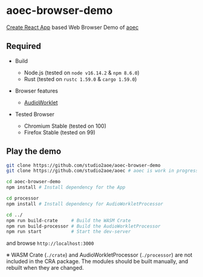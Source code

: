 # aoec-browser-demo

[Create React App](https://create-react-app.dev/) based Web Browser Demo of [aoec](https://github.com/studio2aoe/aoec)

## Required
- Build
  - Node.js (tested on `node v16.14.2` & `npm 8.6.0`)
  - Rust (tested on `rustc 1.59.0` & `cargo 1.59.0`)

- Browser features
  - [AudioWorklet](https://caniuse.com/?search=AudioWorklet)

- Tested Browser
  - Chromium Stable (tested on 100)
  - Firefox Stable (tested on 99)

## Play the demo

```bash
git clone https://github.com/studio2aoe/aoec-browser-demo
git clone https://github.com/studio2aoe/aoec # aoec is work in progress, so not registered to npm yet

cd aoec-browser-demo
npm install # Install dependency for the App

cd processor
npm install # Install dependency for AudioWorkletProcessor

cd ../
npm run build-crate     # Build the WASM Crate
npm run build-processor # Build the AudioWorkletProcessor
npm run start           # Start the dev-server
```

and browse `http://localhost:3000`

※ WASM Crate (`./crate`) and AudioWorkletProcessor (`./processor`) are not included in the CRA package. 
The modules should be built manually, and rebuilt when they are changed.